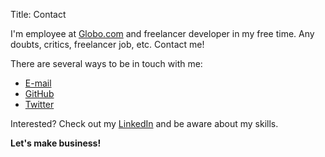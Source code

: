 Title: Contact

I'm employee at [Globo.com][] and freelancer developer in my free time.
Any doubts, critics, freelancer job, etc. Contact me!

There are several ways to be in touch with me:

* [E-mail][]
* [GitHub][]
* [Twitter][]

Interested? Check out my [LinkedIn][] and be aware about my skills.

**Let's make business!**


  [Globo.com]: http://www.globo.com
    "Absolutamente tudo sobre esportes, notícias e entretenimento"
  [E-mail]: mailto:kplaube(at)gmail(dot)com
    "Send-me an e-mail"
  [Twitter]: http://twitter.com/kplaube
    "Follow me on Twitter"
  [GitHub]: https://github.com/kplaube
    "Let's code together on GitHub"
  [LinkedIn]: http://www.linkedin.com/in/klauslaube
    "My LinkedIn profile"
